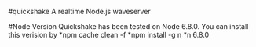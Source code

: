 #quickshake
A realtime Node.js waveserver

#Node Version
Quickshake has been tested on Node 6.8.0. You can install this verision by
*npm cache clean -f
*npm install -g n
*n 6.8.0